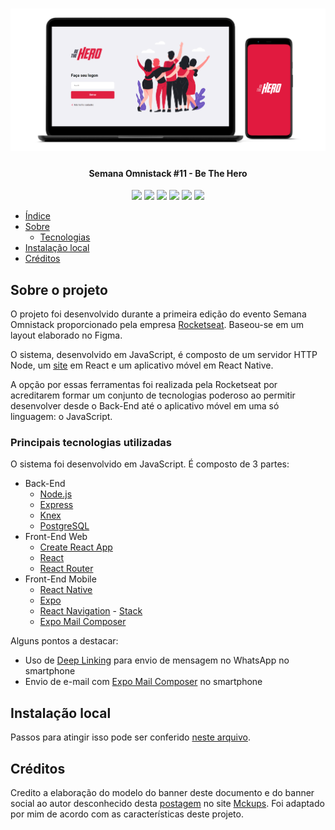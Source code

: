 <h1 align="center">
  <img alt="A imagem contém um notebook e um smartphone com telas da aplicação" title="Banner da aplicação Be The Hero" src="./assets/screenshots/banner.png" />
</h1>

<h4 align="center"> 
	Semana Omnistack #11 - Be The Hero
</h4>

<div align="center">
  <img src="https://img.shields.io/github/repo-size/marcel099/rs-so-11-be-the-hero.svg">
  <img src="https://img.shields.io/github/last-commit/marcel099/rs-so-11-be-the-hero.svg">
  <img src="https://img.shields.io/github/issues/marcel099/rs-so-11-be-the-hero.svg">
  <img src="https://img.shields.io/github/issues-closed/marcel099/rs-so-11-be-the-hero.svg">
  <img src="https://img.shields.io/github/license/marcel099/rs-so-11-be-the-hero.svg">
  <img src="https://img.shields.io/github/stars/marcel099/rs-so-11-be-the-hero.svg?style=social">
</div>

* [Índice](#índice)
* [Sobre](#sobre-o-projeto)
  * [Tecnologias](#principais-tecnologias-utilizadas)
* [Instalação local](#instalação-local)
* [Créditos](#créditos)

## Sobre o projeto

O projeto foi desenvolvido durante a primeira edição do evento Semana Omnistack proporcionado pela empresa [Rocketseat](https://rocketseat.com.br/). Baseou-se em um layout elaborado no Figma.

O sistema, desenvolvido em JavaScript, é composto de um servidor HTTP Node, um [site](https://be-the-hero.marcel099.vercel.app/) em React e um aplicativo móvel em React Native.

A opção por essas ferramentas foi realizada pela Rocketseat por acreditarem formar um conjunto de tecnologias poderoso ao permitir desenvolver desde o Back-End até o aplicativo móvel em uma só linguagem: o JavaScript.

### Principais tecnologias utilizadas

O sistema foi desenvolvido em JavaScript. É composto de 3 partes:

- Back-End
  - [Node.js](https://nodejs.org/en/)
  - [Express](https://expressjs.com/)
  - [Knex](https://knexjs.org/)
  - [PostgreSQL](https://www.postgresql.org/)
- Front-End Web
  - [Create React App](https://create-react-app.dev/)
  - [React](https://react.dev/)
  - [React Router](https://reactrouter.com/)
- Front-End Mobile
  - [React Native](https://reactnative.dev/)
  - [Expo](https://expo.dev/)
  - [React Navigation](https://reactnavigation.org/) - [Stack](https://reactnavigation.org/docs/stack-navigator/)
  - [Expo Mail Composer](https://docs.expo.dev/versions/latest/sdk/mail-composer)

Alguns pontos a destacar:

- Uso de [Deep Linking](https://reactnative.dev/docs/linking) para envio de mensagem no WhatsApp no smartphone
- Envio de e-mail com [Expo Mail Composer](https://docs.expo.dev/versions/latest/sdk/mail-composer) no smartphone

## Instalação local

Passos para atingir isso pode ser conferido <a href="./INSTALLATION.md">neste arquivo</a>.

## Créditos

Credito a elaboração do modelo do banner deste documento e do banner social ao autor desconhecido desta [postagem](https://mckups.com/pixel-4-and-pixelbook-go-mockup/) no site [Mckups](https://mckups.com). Foi adaptado por mim de acordo com as características deste projeto.